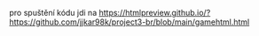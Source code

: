 pro spuštění kódu jdi na https://htmlpreview.github.io/?https://github.com/jjkar98k/project3-br/blob/main/gamehtml.html
